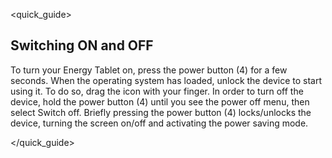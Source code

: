 <quick_guide> 

## Switching ON and OFF

To turn your Energy Tablet on, press the power button (4) for a few seconds. When the operating system has loaded, unlock the device to start using it. To do so, drag the icon with your finger. In order to turn off the device, hold the power button (4) until you see the power off menu, then select Switch off. Briefly pressing the power button (4) locks/unlocks the device, turning the screen on/off and activating the power saving mode.

</quick_guide>

